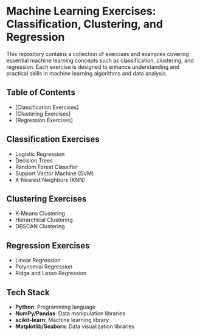 # Machine Learning Exercises: Classification, Clustering, and Regression

This repository contains a collection of exercises and examples covering essential machine learning concepts such as classification, clustering, and regression. Each exercise is designed to enhance understanding and practical skills in machine learning algorithms and data analysis.

## Table of Contents
- [Classification Exercises]
- [Clustering Exercises]
- [Regression Exercises]

## Classification Exercises

- Logistic Regression
- Decision Trees
- Random Forest Classifier
- Support Vector Machine (SVM)
- K-Nearest Neighbors (KNN)

## Clustering Exercises

- K-Means Clustering
- Hierarchical Clustering
- DBSCAN Clustering

## Regression Exercises

- Linear Regression
- Polynomial Regression
- Ridge and Lasso Regression

## Tech Stack

- **Python**: Programming language
- **NumPy/Pandas**: Data manipulation libraries
- **scikit-learn**: Machine learning library
- **Matplotlib/Seaborn**: Data visualization libraries
